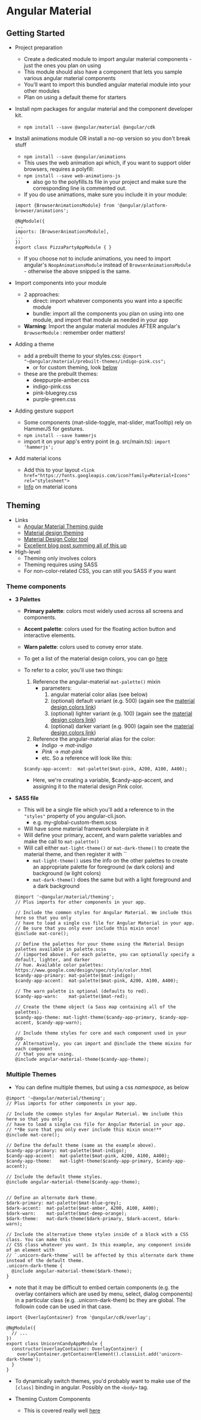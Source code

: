 Angular Material
============

## Getting Started
- Project preparation
    - Create a dedicated module to import angular material components - just the ones you plan on using
    - This module should also have a component that lets you sample various angular material components
    - You'll want to import this bundled angular material module into your other modules
    - Plan on using a default theme for starters

- Install npm packages for angular material and the component developer kit.
    - `npm install --save @angular/material @angular/cdk`
- Install animations module OR install a no-op version so you don't break stuff
    - `npm install --save @angular/animations`
    - This uses the web animation api which, if you want to support older browsers, requires a polyfill:
    - `npm install --save web-animations-js`
        - also go to the polyfills.ts file in your project and make sure the corresponding line is commented out.
    - If you do use animations, make sure you include it in your module:

    ```(typescript)
    import {BrowserAnimationsModule} from '@angular/platform-browser/animations';

    @NgModule({
    ...
    imports: [BrowserAnimationsModule],
    ...
    })
    export class PizzaPartyAppModule { }
    ```

    - If you choose not to include animations, you need to import angular's `NoopAnimationsModule` instead of `BrowserAnimationsModule` - otherwise the above snipped is the same.
- Import components into your module
    - 2 approaches:
        - direct: import whatever components you want into a specific module
        - bundle: import all the components you plan on using into one module, and import that module as needed in your app
    - **Warning**: Import the angular material modules AFTER angular's `BrowserModule` : remember order matters!
- Adding a theme
    - add a prebuilt theme to your styles.css: `@import "~@angular/material/prebuilt-themes/indigo-pink.css";`
        - or for custom theming, look [below](#Theming)
    - these are the prebuilt themes:
        - deeppurple-amber.css
        - indigo-pink.css
        - pink-bluegrey.css
        - purple-green.css
- Adding gesture support
    - Some components (mat-slide-toggle, mat-slider, matTooltip) rely on HammerJS for gestures.
    - `npm install --save hammerjs`
    - import it on your app's entry point (e.g. src/main.ts): `import 'hammerjs';`
- Add material icons
    - Add this to your layout `<link href="https://fonts.googleapis.com/icon?family=Material+Icons" rel="stylesheet">`
    - [Info](https://google.github.io/material-design-icons/) on material icons

    
## Theming
- Links
    - [Angular Material Theming guide](https://material.angular.io/guide/theming)
    - [Material design theming](https://material.google.com/style/color.html#color-color-palette)
    - [Material Design Color tool](https://material.io/color)
    - [Excellent blog post summing all of this up](https://medium.com/@tomastrajan/the-complete-guide-to-angular-material-themes-4d165a9d24d1)
- High-level
    - Theming only involves colors
    - Theming requires using SASS
    - For non-color-related CSS, you can still you SASS if you want

### Theme components
- **3 Palettes**
    - **Primary palette**: colors most widely used across all screens and components.             
    - **Accent palette**: colors used for the floating action button and interactive elements.
    - **Warn palette**: colors used to convey error state.        
    - To get a list of the material design colors, you can go [here](https://material.io/guidelines/style/color.html#color-color-palette)
    - To refer to a color, you'll use two things:
        1. Reference the angular-material `mat-palette()` mixin
            - parameters:
                1. angular material color alias (see below)
                2. (optional) default variant (e.g. 500) (again see the [material design colors link](https://material.io/guidelines/style/color.html#color-color-palette))
                3. (optional) lighter variant (e.g. 100) (again see the [material design colors link](https://material.io/guidelines/style/color.html#color-color-palette))
                4. (optional) darker variant (e.g. 900) (again see the [material design colors link](https://material.io/guidelines/style/color.html#color-color-palette))
        2. Reference the angular-material alias for the color: 
            - *Indigo* -> *mat-indigo*
            - *Pink* -> *mat-pink*
            - etc.
        So a reference will look like this: 

        ```(scss)
        $candy-app-accent:  mat-palette($mat-pink, A200, A100, A400);
        ```

        - Here, we're creating a variable, $candy-app-accent, and assigning it to the material design Pink color.
            
- **SASS file**
    - This will be a single file which you'll add a reference to in the `"styles"` property of you angular-cli.json.  
        - e.g. my-global-custom-them.scss
    - Will have some material framework boilerplate in it
    - Will define your primary, accent, and warn palette variables and make the call to `mat-palette()`
    - Will call either `mat-light-theme()` or `mat-dark-theme()` to create the material theme, and then register it with ``
        - `mat-light-theme()` uses the info on the other palettes to create an appropriate palette for foreground (w dark colors) and background (w light colors) 
        - `mat-dark-theme()` does the same but with a light foreground and a dark background

    ```(scss)
    @import '~@angular/material/theming';
    // Plus imports for other components in your app.

    // Include the common styles for Angular Material. We include this here so that you only
    // have to load a single css file for Angular Material in your app.
    // Be sure that you only ever include this mixin once!
    @include mat-core();

    // Define the palettes for your theme using the Material Design palettes available in palette.scss
    // (imported above). For each palette, you can optionally specify a default, lighter, and darker
    // hue. Available color palettes: https://www.google.com/design/spec/style/color.html
    $candy-app-primary: mat-palette($mat-indigo);
    $candy-app-accent:  mat-palette($mat-pink, A200, A100, A400);

    // The warn palette is optional (defaults to red).
    $candy-app-warn:    mat-palette($mat-red);

    // Create the theme object (a Sass map containing all of the palettes).
    $candy-app-theme: mat-light-theme($candy-app-primary, $candy-app-accent, $candy-app-warn);

    // Include theme styles for core and each component used in your app.
    // Alternatively, you can import and @include the theme mixins for each component
    // that you are using.
    @include angular-material-theme($candy-app-theme);
    ```

### Multiple Themes
- You can define multiple themes, but using a css *namespace*, as below

```(scss)
@import '~@angular/material/theming';
// Plus imports for other components in your app.

// Include the common styles for Angular Material. We include this here so that you only
// have to load a single css file for Angular Material in your app.
// **Be sure that you only ever include this mixin once!**
@include mat-core();

// Define the default theme (same as the example above).
$candy-app-primary: mat-palette($mat-indigo);
$candy-app-accent:  mat-palette($mat-pink, A200, A100, A400);
$candy-app-theme:   mat-light-theme($candy-app-primary, $candy-app-accent);

// Include the default theme styles.
@include angular-material-theme($candy-app-theme);


// Define an alternate dark theme.
$dark-primary: mat-palette($mat-blue-grey);
$dark-accent:  mat-palette($mat-amber, A200, A100, A400);
$dark-warn:    mat-palette($mat-deep-orange);
$dark-theme:   mat-dark-theme($dark-primary, $dark-accent, $dark-warn);

// Include the alternative theme styles inside of a block with a CSS class. You can make this
// CSS class whatever you want. In this example, any component inside of an element with
// `.unicorn-dark-theme` will be affected by this alternate dark theme instead of the default theme.
.unicorn-dark-theme {
  @include angular-material-theme($dark-theme);
}
```

- note that it may be difficult to embed certain components (e.g. the overlay containers which are used by menu, select, dialog components) in a particular class (e.g. .unicorn-dark-them) bc they are global.  The followin code can be used in that case.

```(typescript)
import {OverlayContainer} from '@angular/cdk/overlay';

@NgModule({
  // ...
})
export class UnicornCandyAppModule {
  constructor(overlayContainer: OverlayContainer) {
    overlayContainer.getContainerElement().classList.add('unicorn-dark-theme');
  }
}
```

- To dynamically switch themes, you'd probably want to make use of the `[class]` binding in angular.  Possibly on the `<body>` tag.

- Theming Custom Components
    - This is covered really well [here](https://medium.com/@tomastrajan/the-complete-guide-to-angular-material-themes-4d165a9d24d1)
